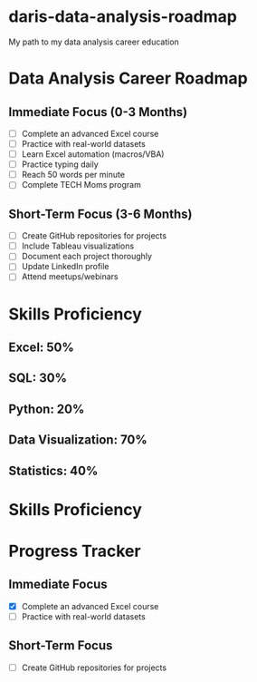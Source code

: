 # daris-data-analysis-roadmap
My path to my data analysis career education
# Data Analysis Career Roadmap

## Immediate Focus (0-3 Months)
- [ ] Complete an advanced Excel course
- [ ] Practice with real-world datasets
- [ ] Learn Excel automation (macros/VBA)
- [ ] Practice typing daily
- [ ] Reach 50 words per minute
- [ ] Complete TECH Moms program

## Short-Term Focus (3-6 Months)
- [ ] Create GitHub repositories for projects
- [ ] Include Tableau visualizations
- [ ] Document each project thoroughly
- [ ] Update LinkedIn profile
- [ ] Attend meetups/webinars
# Skills Proficiency

## Excel: 50%
## SQL: 30%
## Python: 20%
## Data Visualization: 70%
## Statistics: 40%
# Skills Proficiency

# Progress Tracker

## Immediate Focus
- [x] Complete an advanced Excel course
- [ ] Practice with real-world datasets

## Short-Term Focus
- [ ] Create GitHub repositories for projects

